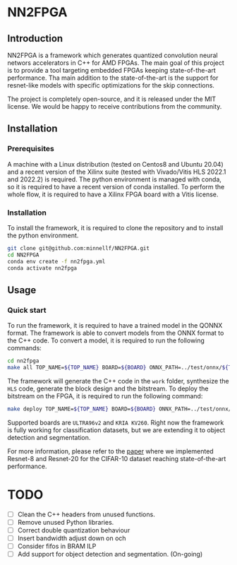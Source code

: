 # NN2FPGA
## Introduction
NN2FPGA is a framework which generates quantized convolution neural networs accelerators in C++ for AMD FPGAs.
The main goal of this project is to provide a tool targeting embedded FPGAs keeping state-of-the-art performance.
Tha main addition to the state-of-the-art is the support for resnet-like models with specific optimizations for the skip connections.

The project is completely open-source, and it is released under the MIT license.
We would be happy to receive contributions from the community.

## Installation
### Prerequisites
A machine with a Linux distribution (tested on Centos8 and Ubuntu 20.04) and a recent version of the Xilinx suite (tested with Vivado/Vitis HLS 2022.1 and 2022.2) is required.
The python environment is managed with conda, so it is required to have a recent version of conda installed.
To perform the whole flow, it is required to have a Xilinx FPGA board with a Vitis license.
### Installation
To install the framework, it is required to clone the repository and to install the python environment.
```bash
git clone git@github.com:minnellf/NN2FPGA.git
cd NN2FPGA
conda env create -f nn2fpga.yml
conda activate nn2fpga
```
## Usage
### Quick start
To run the framework, it is required to have a trained model in the QONNX format.
The framework is able to convert models from the ONNX format to the C++ code.
To convert a model, it is required to run the following commands:
```bash
cd nn2fpga
make all TOP_NAME=${TOP_NAME} BOARD=${BOARD} ONNX_PATH=../test/onnx/${TOP_NAME}.onnx DATASET=cifar10 
```
The framework will generate the C++ code in the `work` folder, synthesize the `HLS` code, generate the block design and the bitstream.
To deploy the bitstream on the FPGA, it is required to run the following command:
```bash
make deploy TOP_NAME=${TOP_NAME} BOARD=${BOARD} ONNX_PATH=../test/onnx/${TOP_NAME}.onnx DATASET=cifar10 
```
Supported boards are `ULTRA96v2` and `KRIA KV260`.
Right now the framework is fully working for classification datasets, but we are extending it to object detection and segmentation.

For more information, please refer to the [paper]() where we implemented Resnet-8 and Resnet-20 for the CIFAR-10 dataset reaching state-of-the-art performance.

# TODO 
- [ ] Clean the C++ headers from unused functions.
- [ ] Remove unused Python libraries.
- [ ] Correct double quantization behaviour
- [ ] Insert bandwidth adjust down on och
- [ ] Consider fifos in BRAM ILP
- [ ] Add support for object detection and segmentation. (On-going)
